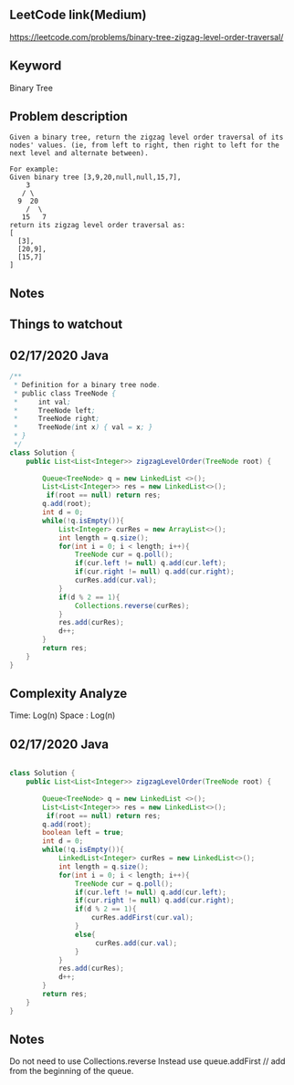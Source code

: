 ## LeetCode link(Medium)
https://leetcode.com/problems/binary-tree-zigzag-level-order-traversal/

## Keyword
Binary Tree

## Problem description
```
Given a binary tree, return the zigzag level order traversal of its nodes' values. (ie, from left to right, then right to left for the next level and alternate between).

For example:
Given binary tree [3,9,20,null,null,15,7],
    3
   / \
  9  20
    /  \
   15   7
return its zigzag level order traversal as:
[
  [3],
  [20,9],
  [15,7]
]
```



## Notes


## Things to watchout

## 02/17/2020 Java

```java
/**
 * Definition for a binary tree node.
 * public class TreeNode {
 *     int val;
 *     TreeNode left;
 *     TreeNode right;
 *     TreeNode(int x) { val = x; }
 * }
 */
class Solution {
    public List<List<Integer>> zigzagLevelOrder(TreeNode root) {
       
        Queue<TreeNode> q = new LinkedList <>();
        List<List<Integer>> res = new LinkedList<>();
         if(root == null) return res;
        q.add(root);
        int d = 0;
        while(!q.isEmpty()){
            List<Integer> curRes = new ArrayList<>();
            int length = q.size();
            for(int i = 0; i < length; i++){
                TreeNode cur = q.poll();
                if(cur.left != null) q.add(cur.left);
                if(cur.right != null) q.add(cur.right);
                curRes.add(cur.val);
            }
            if(d % 2 == 1){
                Collections.reverse(curRes);
            }
            res.add(curRes);
            d++;
        }
        return res;
    }
}

```
## Complexity Analyze
Time: Log(n)
Space : Log(n)

## 02/17/2020 Java

```java

class Solution {
    public List<List<Integer>> zigzagLevelOrder(TreeNode root) {
       
        Queue<TreeNode> q = new LinkedList <>();
        List<List<Integer>> res = new LinkedList<>();
         if(root == null) return res;
        q.add(root);
        boolean left = true;
        int d = 0;
        while(!q.isEmpty()){
            LinkedList<Integer> curRes = new LinkedList<>();
            int length = q.size();
            for(int i = 0; i < length; i++){
                TreeNode cur = q.poll();
                if(cur.left != null) q.add(cur.left);
                if(cur.right != null) q.add(cur.right);
                if(d % 2 == 1){
                    curRes.addFirst(cur.val);
                }
                else{
                     curRes.add(cur.val);
                }    
            }
            res.add(curRes);
            d++;
        }
        return res;
    }
}
```

## Notes
Do not need to use Collections.reverse
Instead use queue.addFirst // add from the beginning of the queue. 
